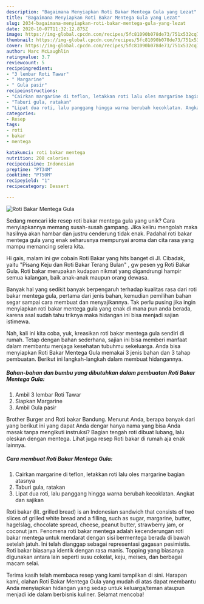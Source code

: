 ```yaml
---
description: "Bagaimana Menyiapkan Roti Bakar Mentega Gula yang Lezat"
title: "Bagaimana Menyiapkan Roti Bakar Mentega Gula yang Lezat"
slug: 2034-bagaimana-menyiapkan-roti-bakar-mentega-gula-yang-lezat
date: 2020-10-07T11:32:12.875Z
image: https://img-global.cpcdn.com/recipes/5fc81090b078de73/751x532cq70/roti-bakar-mentega-gula-foto-resep-utama.jpg
thumbnail: https://img-global.cpcdn.com/recipes/5fc81090b078de73/751x532cq70/roti-bakar-mentega-gula-foto-resep-utama.jpg
cover: https://img-global.cpcdn.com/recipes/5fc81090b078de73/751x532cq70/roti-bakar-mentega-gula-foto-resep-utama.jpg
author: Marc McLaughlin
ratingvalue: 3.7
reviewcount: 5
recipeingredient:
- "3 lembar Roti Tawar"
- " Margarine"
- " Gula pasir"
recipeinstructions:
- "Cairkan margarine di teflon, letakkan roti lalu oles margarine bagian atasnya"
- "Taburi gula, ratakan"
- "Lipat dua roti, lalu panggang hingga warna berubah kecoklatan. Angkat dan sajikan"
categories:
- Resep
tags:
- roti
- bakar
- mentega

katakunci: roti bakar mentega 
nutrition: 208 calories
recipecuisine: Indonesian
preptime: "PT34M"
cooktime: "PT50M"
recipeyield: "1"
recipecategory: Dessert

---
```



![Roti Bakar Mentega Gula](https://img-global.cpcdn.com/recipes/5fc81090b078de73/751x532cq70/roti-bakar-mentega-gula-foto-resep-utama.jpg)

Sedang mencari ide resep roti bakar mentega gula yang unik? Cara menyiapkannya memang susah-susah gampang. Jika keliru mengolah maka hasilnya akan hambar dan justru cenderung tidak enak. Padahal roti bakar mentega gula yang enak seharusnya mempunyai aroma dan cita rasa yang mampu memancing selera kita.

Hi gais, malam ini gw cobain Roti Bakar yang hits banget di Jl. Cibadak, yaitu &#34;Pisang Keju dan Roti Bakar Terang Bulan&#34; , gw pesen yg Roti Bakar Gula. Roti bakar merupakan kudapan nikmat yang digandrungi hampir semua kalangan, baik anak-anak maupun orang dewasa.

Banyak hal yang sedikit banyak berpengaruh terhadap kualitas rasa dari roti bakar mentega gula, pertama dari jenis bahan, kemudian pemilihan bahan segar sampai cara membuat dan menyajikannya. Tak perlu pusing jika ingin menyiapkan roti bakar mentega gula yang enak di mana pun anda berada, karena asal sudah tahu triknya maka hidangan ini bisa menjadi sajian istimewa.


Nah, kali ini kita coba, yuk, kreasikan roti bakar mentega gula sendiri di rumah. Tetap dengan bahan sederhana, sajian ini bisa memberi manfaat dalam membantu menjaga kesehatan tubuhmu sekeluarga. Anda bisa menyiapkan Roti Bakar Mentega Gula memakai 3 jenis bahan dan 3 tahap pembuatan. Berikut ini langkah-langkah dalam membuat hidangannya.

<!--inarticleads1-->

##### Bahan-bahan dan bumbu yang dibutuhkan dalam pembuatan Roti Bakar Mentega Gula:

1. Ambil 3 lembar Roti Tawar
1. Siapkan  Margarine
1. Ambil  Gula pasir


Brother Burger and Roti bakar Bandung. Menurut Anda, berapa banyak dari yang berikut ini yang dapat Anda dengar hanya nama yang bisa Anda masak tanpa mengikuti instruksi? Bagian tengah roti dibuat lubang, lalu oleskan dengan mentega. Lihat juga resep Roti bakar di rumah aja enak lainnya. 

<!--inarticleads2-->

##### Cara membuat Roti Bakar Mentega Gula:

1. Cairkan margarine di teflon, letakkan roti lalu oles margarine bagian atasnya
1. Taburi gula, ratakan
1. Lipat dua roti, lalu panggang hingga warna berubah kecoklatan. Angkat dan sajikan


Roti bakar (lit. grilled bread) is an Indonesian sandwich that consists of two slices of grilled white bread and a filling, such as sugar, margarine, butter, hagelslag, chocolate spread, cheese, peanut butter, strawberry jam, or coconut jam. Fenomena roti bakar mentega adalah kecenderungan roti bakar mentega untuk mendarat dengan sisi bermentega berada di bawah setelah jatuh. Ini telah dianggap sebagai representasi gagasan pesimistis. Roti bakar biasanya identik dengan rasa manis. Topping yang biasanya digunakan antara lain seperti susu cokelat, keju, meises, dan berbagai macam selai. 

Terima kasih telah membaca resep yang kami tampilkan di sini. Harapan kami, olahan Roti Bakar Mentega Gula yang mudah di atas dapat membantu Anda menyiapkan hidangan yang sedap untuk keluarga/teman ataupun menjadi ide dalam berbisnis kuliner. Selamat mencoba!
